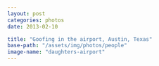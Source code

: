 ```yaml
---
layout: post
categories: photos
date: 2013-02-10

title: "Goofing in the airport, Austin, Texas"
base-path: "/assets/img/photos/people"
image-name: "daughters-airport"
---
```

